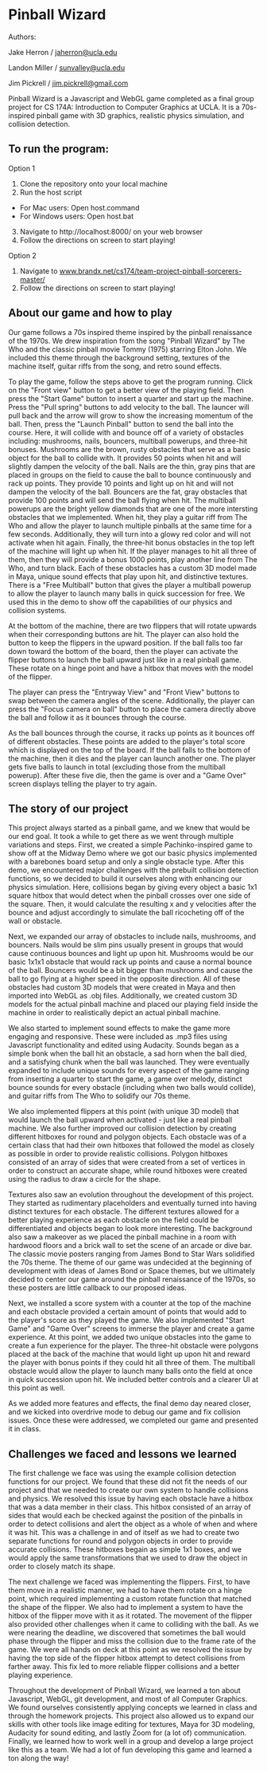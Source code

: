 # Pinball Wizard

Authors:

Jake Herron / jaherron@ucla.edu

Landon Miller / sunvalley@ucla.edu

Jim Pickrell / jim.pickrell@gmail.com


Pinball Wizard is a Javascript and WebGL game completed as a final group project for CS 174A: Introduction to Computer Graphics at UCLA. It is a 70s-inspired pinball game with 3D graphics, realistic physics simulation, and collision detection.

## To run the program:

Option 1
1. Clone the repository onto your local machine
2. Run the host script
  - For Mac users: Open host.command
  - For Windows users: Open host.bat
3. Navigate to http://localhost:8000/ on your web browser
4. Follow the directions on screen to start playing!

Option 2
1. Navigate to www.brandx.net/cs174/team-project-pinball-sorcerers-master/
2. Follow the directions on screen to start playing!

## About our game and how to play

Our game follows a 70s inspired theme inspired by the pinball renaissance of the 1970s. We drew inspiration from the song "Pinball Wizard" by The Who and the classic pinball movie Tommy (1975) starring Elton John. We included this theme through the background setting, textures of the machine itself, guitar riffs from the song, and retro sound effects.

To play the game, follow the steps above to get the program running. Click on the "Front view" button to get a better view of the playing field. Then press the "Start Game" button to insert a quarter and start up the machine. Press the "Pull spring" buttons to add velocity to the ball. The launcer will pull back and the arrow will grow to show the increasing momentum of the ball. Then, press the "Launch Pinball" button to send the ball into the course. Here, it will collide with and bounce off of a variety of obstacles including: mushrooms, nails, bouncers, multiball powerups, and three-hit bonuses. Mushrooms are the brown, rusty obstacles that serve as a basic object for the ball to collide with. It provides 50 points when hit and will slightly dampen the velocity of the ball. Nails are the thin, gray pins that are placed in groups on the field to cause the ball to bounce continuously and rack up points. They provide 10 points and light up on hit and will not dampen the velocity of the ball. Bouncers are the fat, gray obstacles that provide 100 points and will send the ball flying when hit. The multiball powerups are the bright yellow diamonds that are one of the more intersting obstacles that we implemented. When hit, they play a guitar riff from The Who and allow the player to launch multiple pinballs at the same time for a few seconds. Additionally, they will turn into a glowy red color and will not activate when hit again. Finally, the three-hit bonus obstacles in the top left of the machine will light up when hit. If the player manages to hit all three of them, then they will provide a bonus 1000 points, play another line from The Who, and turn black. Each of these obstacles has a custom 3D model made in Maya, unique sound effects that play upon hit, and distinctive textures. There is a "Free Multiball" button that gives the player a multiball powerup to allow the player to launch many balls in quick succession for free. We used this in the demo to show off the capabilities of our physics and collision systems.

At the bottom of the machine, there are two flippers that will rotate upwards when their corresponding buttons are hit. The player can also hold the button to keep the flippers in the upward position. If the ball falls too far down toward the bottom of the board, then the player can activate the flipper buttons to launch the ball upward just like in a real pinball game. These rotate on a hinge point and have a hitbox that moves with the model of the flipper.

The player can press the "Entryway View" and "Front View" buttons to swap between the camera angles of the scene. Additionally, the player can press the "Focus camera on ball" button to place the camera directly above the ball and follow it as it bounces through the course. 

As the ball bounces through the course, it racks up points as it bounces off of different obstacles. These points are added to the player's total score which is displayed on the top of the board. If the ball falls to the bottom of the machine, then it dies and the player can launch another one. The player gets five balls to launch in total (excluding those from the multiball powerup). After these five die, then the game is over and a "Game Over" screen displays telling the player to try again.

## The story of our project

This project always started as a pinball game, and we knew that would be our end goal. It took a while to get there as we went through multiple variations and steps. First, we created a simple Pachinko-inspired game to show off at the Midway Demo where we got our basic physics implemented with a barebones board setup and only a single obstacle type. After this demo, we encountered major challenges with the prebuilt collision detection functions, so we decided to build it ourselves along with enhancing our physics simulation. Here, collisions began by giving every object a basic 1x1 square hitbox that would detect when the pinball crosses over one side of the square. Then, it would calculate the resulting x and y velocities after the bounce and adjust accordingly to simulate the ball ricocheting off of the wall or obstacle. 

Next, we expanded our array of obstacles to include nails, mushrooms, and bouncers. Nails would be slim pins usually present in groups that would cause continuous bounces and light up upon hit. Mushrooms would be our basic 1x1x1 obstacle that would rack up points and cause a normal bounce of the ball. Bouncers would be a bit bigger than mushrooms and cause the ball to go flying at a higher speed in the opposite direction. All of these obstacles had custom 3D models that were created in Maya and then imported into WebGL as .obj files. Additionally, we created custom 3D models for the actual pinball machine and placed our playing field inside the machine in order to realistically depict an actual pinball machine. 

We also started to implement sound effects to make the game more engaging and responsive. These were included as .mp3 files using Javascript functionality and edited using Audacity. Sounds began as a simple bonk when the ball hit an obstacle, a sad horn when the ball died, and a satisfying chunk when the ball was launched. They were eventually expanded to include unique sounds for every aspect of the game ranging from inserting a quarter to start the game, a game over melody, distinct bounce sounds for every obstacle (including when two balls would collide), and guitar riffs from The Who to solidify our 70s theme. 

We also implemented flippers at this point (with unique 3D model) that would launch the ball upward when activated - just like a real pinball machine. We also further improved our collision detection by creating different hitboxes for round and polygon objects. Each obstacle was of a certain class that had their own hitboxes that followed the model as closely as possible in order to provide realistic collisions. Polygon hitboxes consisted of an array of sides that were created from a set of vertices in order to construct an accurate shape, while round hitboxes were created using the radius to draw a circle for the shape. 

Textures also saw an evolution throughout the development of this project. They started as rudimentary placeholders and eventually turned into having distinct textures for each obstacle. The different textures allowed for a better playing experience as each obstacle on the field could be differentiated and objects began to look more interesting. The background also saw a makeover as we placed the pinball machine in a room with hardwood floors and a brick wall to set the scene of an arcade or dive bar. The classic movie posters ranging from James Bond to Star Wars solidified the 70s theme. The theme of our game was undecided at the beginning of development with ideas of James Bond or Space themes, but we ultimately decided to center our game around the pinball renaissance of the 1970s, so these posters are little callback to our proposed ideas. 

Next, we installed a score system with a counter at the top of the machine and each obstacle provided a certain amount of points that would add to the player's score as they played the game. We also implemented "Start Game" and "Game Over" screens to immerse the player and create a game experience. At this point, we added two unique obstacles into the game to create a fun experience for the player. The three-hit obstacle were polygons placed at the back of the machine that would light up upon hit and reward the player with bonus points if they could hit all three of them. The multiball obstacle would allow the player to launch many balls onto the field at once in quick succession upon hit. We included better controls and a clearer UI at this point as well. 

As we added more features and effects, the final demo day neared closer, and we kicked into overdrive mode to debug our game and fix collision issues. Once these were addressed, we completed our game and presented it in class.

## Challenges we faced and lessons we learned

The first challenge we face was using the example collision detection functions for our project. We found that these did not fit the needs of our project and that we needed to create our own system to handle collisions and physics. We resolved this issue by having each obstacle have a hitbox that was a data member in their class. This hitbox consisted of an array of sides that would each be checked against the position of the pinballs in order to detect collisions and alert the object as a whole of when and where it was hit. This was a challenge in and of itself as we had to create two separate functions for round and polygon objects in order to provide accurate collisions. These hitboxes begain as simple 1x1 boxes, and we would apply the same transformations that we used to draw the object in order to closely match its shape.

The next challenge we faced was implementing the flippers. First, to have them move in a realistic manner, we had to have them rotate on a hinge point, which required implementing a custom rotate function that matched the shape of the flipper. We also had to implement a system to have the hitbox of the flipper move with it as it rotated. The movement of the flipper also provided other challenges when it came to colliding with the ball. As we were nearing the deadline, we discovered that sometimes the ball would phase through the flipper and miss the collision due to the frame rate of the game. We were all hands on deck at this point as we resolved the issue by having the top side of the flipper hitbox attempt to detect collisions from farther away. This fix led to more reliable flipper collisions and a better playing experience. 

Throughout the development of Pinball Wizard, we learned a ton about Javascript, WebGL, git development, and most of all Computer Graphics. We found ourselves consistently applying concepts we learned in class and through the homework projects. This project also allowed us to expand our skills with other tools like image editing for textures, Maya for 3D modeling, Audacity for sound editing, and lastly Zoom for (a lot of) communication. Finally, we learned how to work well in a group and develop a large project like this as a team. We had a lot of fun developing this game and learned a ton along the way!
